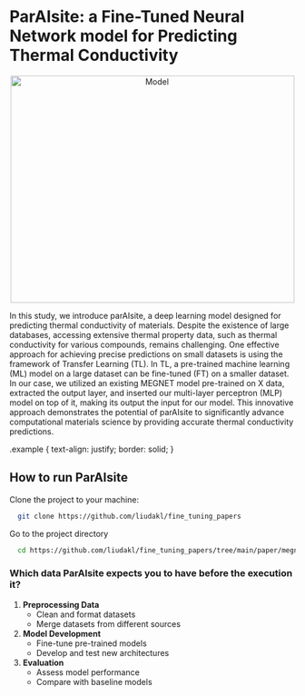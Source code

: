 # ParAIsite: a Fine-Tuned Neural Network model for Predicting Thermal Conductivity


<div align="center">
<img src="https://github.com/liudakl/fine_tuning_papers/blob/main/paper/ParAIsite.png?raw=true" alt="Model" width="500" height="400">
</div>

<p class="example">
In this study, we introduce parAIsite, a deep learning model designed for predicting thermal conductivity of materials. Despite the existence of large databases, accessing extensive thermal property data, such as thermal conductivity for various compounds, remains challenging. One effective approach for achieving precise predictions on small datasets is using the framework of Transfer Learning (TL). In TL, a pre-trained machine learning (ML) model on a large dataset can be fine-tuned (FT) on a smaller dataset. In our case, we utilized an existing MEGNET model pre-trained on X data, extracted the output layer, and inserted our multi-layer perceptron (MLP) model on top of it, making its output the input for our model. This innovative approach demonstrates the potential of parAIsite to significantly advance computational materials science by providing accurate thermal conductivity predictions.
</p>
.example {
  text-align: justify;
  border: solid;
}

## How to run ParAIsite

Clone the project to your machine:

```bash
  git clone https://github.com/liudakl/fine_tuning_papers 
```

Go to the project directory

```bash
  cd https://github.com/liudakl/fine_tuning_papers/tree/main/paper/megnet_p31/pytorch/matgl-main/src
```

### Which data ParAIsite expects you to have before the execution it? 

1. **Preprocessing Data**
   - Clean and format datasets
   - Merge datasets from different sources
2. **Model Development**
   - Fine-tune pre-trained models
   - Develop and test new architectures
3. **Evaluation**
   - Assess model performance
   - Compare with baseline models

